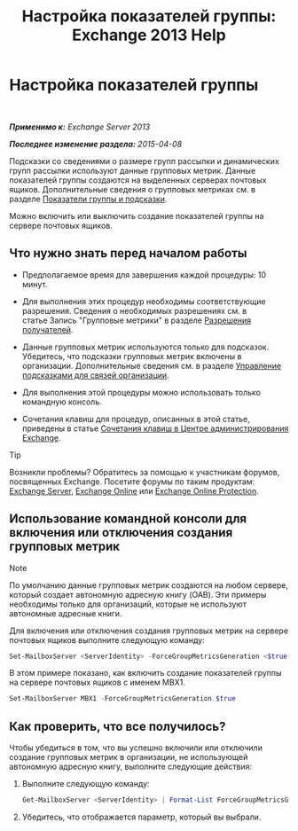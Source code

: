 ﻿---
title: 'Настройка показателей группы: Exchange 2013 Help'
TOCTitle: Настройка показателей группы
ms:assetid: 76ccd6a7-e2ec-42f4-9ab3-e8cc257ac896
ms:mtpsurl: https://technet.microsoft.com/ru-ru/library/JJ649327(v=EXCHG.150)
ms:contentKeyID: 50488260
ms.date: 05/22/2018
mtps_version: v=EXCHG.150
ms.translationtype: MT
---

# Настройка показателей группы

 

_**Применимо к:** Exchange Server 2013_

_**Последнее изменение раздела:** 2015-04-08_

Подсказки со сведениями о размере групп рассылки и динамических групп рассылки используют данные групповых метрик. Данные показателей группы создаются на выделенных серверах почтовых ящиков. Дополнительные сведения о групповых метриках см. в разделе [Показатели группы и подсказки](group-metrics-and-https://docs.microsoft.com/ru-ru/exchange/clients-and-mobile-in-exchange-online/mailtips/mailtips).

Можно включить или выключить создание показателей группы на сервере почтовых ящиков.

## Что нужно знать перед началом работы

  - Предполагаемое время для завершения каждой процедуры: 10 минут.

  - Для выполнения этих процедур необходимы соответствующие разрешения. Сведения о необходимых разрешениях см. в статье Запись "Групповые метрики" в разделе [Разрешения получателей](recipients-permissions-exchange-2013-help.md).

  - Данные групповых метрик используются только для подсказок. Убедитесь, что подсказки групповых метрик включены в организации. Дополнительные сведения см. в разделе [Управление подсказками для связей организации](https://docs.microsoft.com/ru-ru/exchange/clients-and-mobile-in-exchange-online/mailtips/manage-mailtips-for-organization-relationships).

  - Для выполнения этой процедуры можно использовать только командную консоль.

  - Сочетания клавиш для процедур, описанных в этой статье, приведены в статье [Сочетания клавиш в Центре администрирования Exchange](keyboard-shortcuts-in-the-exchange-admin-center-exchange-online-protection-help.md).

> [!TIP]  
> Возникли проблемы? Обратитесь за помощью к участникам форумов, посвященных Exchange. Посетите форумы по таким продуктам: <a href="https://go.microsoft.com/fwlink/p/?linkid=60612">Exchange Server</a>, <a href="https://go.microsoft.com/fwlink/p/?linkid=267542">Exchange Online</a> или <a href="https://go.microsoft.com/fwlink/p/?linkid=285351">Exchange Online Protection</a>.


## Использование командной консоли для включения или отключения создания групповых метрик

> [!NOTE]  
> По умолчанию данные групповых метрик создаются на любом сервере, который создает автономную адресную книгу (OAB). Эти примеры необходимы только для организаций, которые не используют автономные адресные книги.


Для включения или отключения создания групповых метрик на сервере почтовых ящиков выполните следующую команду:

```powershell
Set-MailboxServer <ServerIdentity> -ForceGroupMetricsGeneration <$true | $false>
```

В этом примере показано, как включить создание показателей группы на сервере почтовых ящиков с именем MBX1.

```powershell
Set-MailboxServer MBX1 -ForceGroupMetricsGeneration $true
```

## Как проверить, что все получилось?

Чтобы убедиться в том, что вы успешно включили или отключили создание групповых метрик в организации, не использующей автономную адресную книгу, выполните следующие действия:

1.  Выполните следующую команду:
    
    ```powershell
	Get-MailboxServer <ServerIdentity> | Format-List ForceGroupMetricsGeneration
	```

2.  Убедитесь, что отображается параметр, который вы выбрали.

